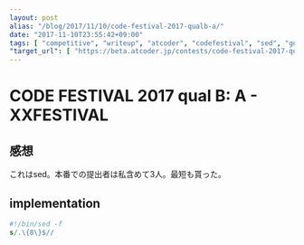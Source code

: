 ```yaml
---
layout: post
alias: "/blog/2017/11/10/code-festival-2017-qualb-a/"
date: "2017-11-10T23:55:42+09:00"
tags: [ "competitive", "writeup", "atcoder", "codefestival", "sed", "golf" ]
"target_url": [ "https://beta.atcoder.jp/contests/code-festival-2017-qualb/tasks/code_festival_2017_qualb_a" ]
---
```


# CODE FESTIVAL 2017 qual B: A - XXFESTIVAL

## 感想

これはsed。本番での提出者は私含めて$3$人。最短も貰った。

## implementation

``` sed
#!/bin/sed -f
s/.\{8\}$//
```
